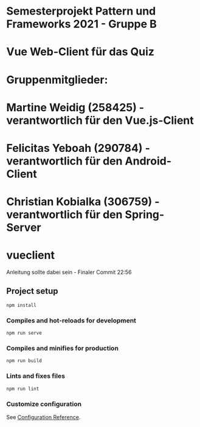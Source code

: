 # Semesterprojekt Pattern und Frameworks 2021 - Gruppe B
#
# Vue Web-Client für das Quiz
#
# Gruppenmitglieder:
# Martine Weidig (258425) - verantwortlich für den Vue.js-Client
# Felicitas Yeboah (290784) - verantwortlich für den Android-Client
# Christian Kobialka (306759) - verantwortlich für den Spring-Server
#


# vueclient

Anleitung sollte dabei sein -
Finaler Commit 22:56

## Project setup

```
npm install
```

### Compiles and hot-reloads for development

```
npm run serve
```

### Compiles and minifies for production
```
npm run build
```

### Lints and fixes files
```
npm run lint
```

### Customize configuration
See [Configuration Reference](https://cli.vuejs.org/config/).
